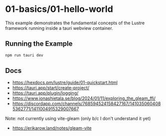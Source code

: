 # 01-basics/01-hello-world

This example demonstrates the fundamental concepts of the Lustre framework 
running inside a tauri webview container.

## Running the Example

```bash
npm run tauri dev
```

## Docs

* https://hexdocs.pm/lustre/guide/01-quickstart.html
* https://tauri.app/start/create-project/
* https://tauri.app/plugin/logging/
* https://www.jonashietala.se/blog/2024/01/11/exploring_the_gleam_ffi/
* https://discordapp.com/channels/768594524158427167/1410350604085362771/1411004915329007667

Note: not currently using vite-gleam (only b/c I don't understand it yet)
* https://erikarow.land/notes/gleam-vite
